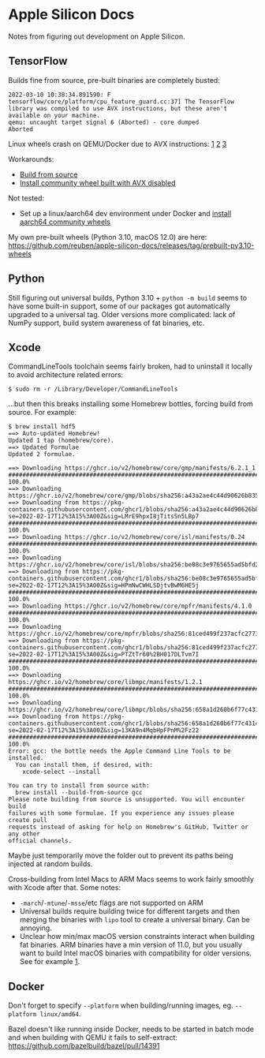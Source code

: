 # Apple Silicon Docs

Notes from figuring out development on Apple Silicon.

## TensorFlow

Builds fine from source, pre-built binaries are completely busted:

```
2022-03-10 10:38:34.891590: F tensorflow/core/platform/cpu_feature_guard.cc:37] The TensorFlow library was compiled to use AVX instructions, but these aren't available on your machine.
qemu: uncaught target signal 6 (Aborted) - core dumped
Aborted
```

Linux wheels crash on QEMU/Docker due to AVX instructions: [1](https://github.com/tensorflow/tensorflow/issues/19584) [2](https://gitlab.com/qemu-project/qemu/-/issues/164) [3](https://github.com/tensorflow/tensorflow/issues/52845)

Workarounds:
 - [Build from source](https://www.tensorflow.org/install/source)
 - [Install community wheel built with AVX disabled](https://github.com/yaroslavvb/tensorflow-community-wheels/issues/208)

Not tested:
- Set up a linux/aarch64 dev environment under Docker and [install aarch64 community wheels](https://github.com/KumaTea/tensorflow-aarch64/)

My own pre-built wheels (Python 3.10, macOS 12.0) are here: https://github.com/reuben/apple-silicon-docs/releases/tag/prebuilt-py3.10-wheels

## Python

Still figuring out universal builds, Python 3.10 + `python -m build` seems to have some built-in support, some of our packages got automatically upgraded to a universal tag. Older versions more complicated: lack of NumPy support, build system awareness of fat binaries, etc.

## Xcode

CommandLineTools toolchain seems fairly broken, had to uninstall it locally to avoid architecture related errors:

```
$ sudo rm -r /Library/Developer/CommandLineTools
```

...but then this breaks installing some Homebrew bottles, forcing build from source. For example:

```
$ brew install hdf5
==> Auto-updated Homebrew!
Updated 1 tap (homebrew/core).
==> Updated Formulae
Updated 2 formulae.

==> Downloading https://ghcr.io/v2/homebrew/core/gmp/manifests/6.2.1_1
######################################################################## 100.0%
==> Downloading https://ghcr.io/v2/homebrew/core/gmp/blobs/sha256:a43a2ae4c44d90626b835a968a32327c8b8bbf754ec1d2590f8ac656c71dace9
==> Downloading from https://pkg-containers.githubusercontent.com/ghcr1/blobs/sha256:a43a2ae4c44d90626b835a968a32327c8b8bbf754ec1d2590f8ac656c71dace9?se=2022-02-17T12%3A15%3A00Z&sig=LMrE9hpxI8jTitsSn5LBp7
######################################################################## 100.0%
==> Downloading https://ghcr.io/v2/homebrew/core/isl/manifests/0.24
######################################################################## 100.0%
==> Downloading https://ghcr.io/v2/homebrew/core/isl/blobs/sha256:be08c3e9765655ad5bfd227f9b97acb0ef88ad2307dc214ea4064cc1f51db641
==> Downloading from https://pkg-containers.githubusercontent.com/ghcr1/blobs/sha256:be08c3e9765655ad5bfd227f9b97acb0ef88ad2307dc214ea4064cc1f51db641?se=2022-02-17T12%3A15%3A00Z&sig=HPmNwCWHLSDjtvBwM6HE5j
######################################################################## 100.0%
==> Downloading https://ghcr.io/v2/homebrew/core/mpfr/manifests/4.1.0
######################################################################## 100.0%
==> Downloading https://ghcr.io/v2/homebrew/core/mpfr/blobs/sha256:81ced499f237acfc2773711a3f8aa985572eaab2344a70485c06f72405e4a5e7
==> Downloading from https://pkg-containers.githubusercontent.com/ghcr1/blobs/sha256:81ced499f237acfc2773711a3f8aa985572eaab2344a70485c06f72405e4a5e7?se=2022-02-17T12%3A15%3A00Z&sig=PTZtTr60%2BH017DLTvm7I
######################################################################## 100.0%
==> Downloading https://ghcr.io/v2/homebrew/core/libmpc/manifests/1.2.1
######################################################################## 100.0%
==> Downloading https://ghcr.io/v2/homebrew/core/libmpc/blobs/sha256:658a1d260b6f77c431451a554ef8fa36ea2b6db19b38adc05c52821598ce2647
==> Downloading from https://pkg-containers.githubusercontent.com/ghcr1/blobs/sha256:658a1d260b6f77c431451a554ef8fa36ea2b6db19b38adc05c52821598ce2647?se=2022-02-17T12%3A15%3A00Z&sig=13KA9n4MqbHpFPnM%2Fz22
######################################################################## 100.0%
Error: gcc: the bottle needs the Apple Command Line Tools to be installed.
  You can install them, if desired, with:
    xcode-select --install

You can try to install from source with:
  brew install --build-from-source gcc
Please note building from source is unsupported. You will encounter build
failures with some formulae. If you experience any issues please create pull
requests instead of asking for help on Homebrew's GitHub, Twitter or any other
official channels.
```

Maybe just temporarily move the folder out to prevent its paths being injected at random builds.

Cross-building from Intel Macs to ARM Macs seems to work fairly smoothly with Xcode after that. Some notes:

- `-march`/`-mtune`/`-msse`/etc flags are not supported on ARM
- Universal builds require building twice for different targets and then merging the binaries with `lipo` tool to create a universal binary. Can be annoying.
- Unclear how min/max macOS version constraints interact when building fat binaries. ARM binaries have a min version of 11.0, but you usually want to build Intel macOS binaries with compatibility for older versions. See for example [1](https://github.com/pypa/wheel/issues/387).

## Docker

Don't forget to specify `--platform` when building/running images, eg. `--platform linux/amd64`.

Bazel doesn't like running inside Docker, needs to be started in batch mode and when building with QEMU it fails to self-extract: https://github.com/bazelbuild/bazel/pull/14391
